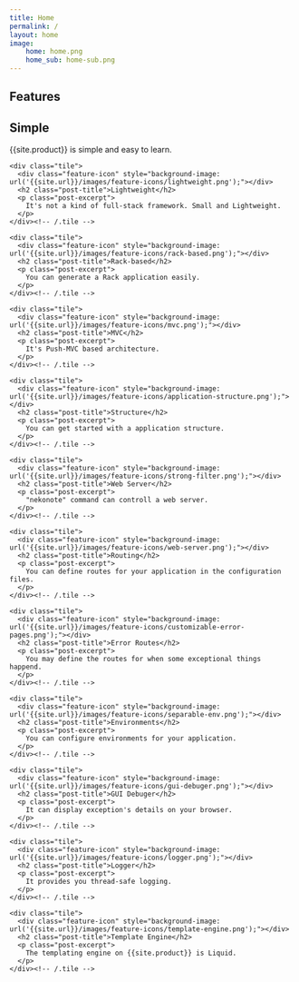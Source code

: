 ```yaml
---
title: Home
permalink: /
layout: home
image:
    home: home.png
    home_sub: home-sub.png
---
```

<div class="home-title">
    <h2>Features</h2>
</div>

<div class="tiles">
    <div class="tile">
      <div class="feature-icon" style="background-image: url('{{site.url}}/images/feature-icons/simple.png');"></div>
      <h2 class="post-title">Simple</h2>
      <p class="post-excerpt">
        {{site.product}} is simple and easy to learn.
      </p>
    </div><!-- /.tile -->

    <div class="tile">
      <div class="feature-icon" style="background-image: url('{{site.url}}/images/feature-icons/lightweight.png');"></div>
      <h2 class="post-title">Lightweight</h2>
      <p class="post-excerpt">
        It's not a kind of full-stack framework. Small and Lightweight.
      </p>
    </div><!-- /.tile -->

    <div class="tile">
      <div class="feature-icon" style="background-image: url('{{site.url}}/images/feature-icons/rack-based.png');"></div>
      <h2 class="post-title">Rack-based</h2>
      <p class="post-excerpt">
        You can generate a Rack application easily.
      </p>
    </div><!-- /.tile -->

    <div class="tile">
      <div class="feature-icon" style="background-image: url('{{site.url}}/images/feature-icons/mvc.png');"></div>
      <h2 class="post-title">MVC</h2>
      <p class="post-excerpt">
        It's Push-MVC based architecture.
      </p>
    </div><!-- /.tile -->

    <div class="tile">
      <div class="feature-icon" style="background-image: url('{{site.url}}/images/feature-icons/application-structure.png');"></div>
      <h2 class="post-title">Structure</h2>
      <p class="post-excerpt">
        You can get started with a application structure.
      </p>
    </div><!-- /.tile -->

    <div class="tile">
      <div class="feature-icon" style="background-image: url('{{site.url}}/images/feature-icons/strong-filter.png');"></div>
      <h2 class="post-title">Web Server</h2>
      <p class="post-excerpt">
        "nekonote" command can controll a web server.
      </p>
    </div><!-- /.tile -->

    <div class="tile">
      <div class="feature-icon" style="background-image: url('{{site.url}}/images/feature-icons/web-server.png');"></div>
      <h2 class="post-title">Routing</h2>
      <p class="post-excerpt">
        You can define routes for your application in the configuration files.
      </p>
    </div><!-- /.tile -->

    <div class="tile">
      <div class="feature-icon" style="background-image: url('{{site.url}}/images/feature-icons/customizable-error-pages.png');"></div>
      <h2 class="post-title">Error Routes</h2>
      <p class="post-excerpt">
        You may define the routes for when some exceptional things happend.
      </p>
    </div><!-- /.tile -->

    <div class="tile">
      <div class="feature-icon" style="background-image: url('{{site.url}}/images/feature-icons/separable-env.png');"></div>
      <h2 class="post-title">Environments</h2>
      <p class="post-excerpt">
        You can configure environments for your application.
      </p>
    </div><!-- /.tile -->

    <div class="tile">
      <div class="feature-icon" style="background-image: url('{{site.url}}/images/feature-icons/gui-debuger.png');"></div>
      <h2 class="post-title">GUI Debuger</h2>
      <p class="post-excerpt">
        It can display exception's details on your browser.
      </p>
    </div><!-- /.tile -->

    <div class="tile">
      <div class="feature-icon" style="background-image: url('{{site.url}}/images/feature-icons/logger.png');"></div>
      <h2 class="post-title">Logger</h2>
      <p class="post-excerpt">
        It provides you thread-safe logging.
      </p>
    </div><!-- /.tile -->

    <div class="tile">
      <div class="feature-icon" style="background-image: url('{{site.url}}/images/feature-icons/template-engine.png');"></div>
      <h2 class="post-title">Template Engine</h2>
      <p class="post-excerpt">
        The templating engine on {{site.product}} is Liquid.
      </p>
    </div><!-- /.tile -->
</div><!-- /.tiles -->
